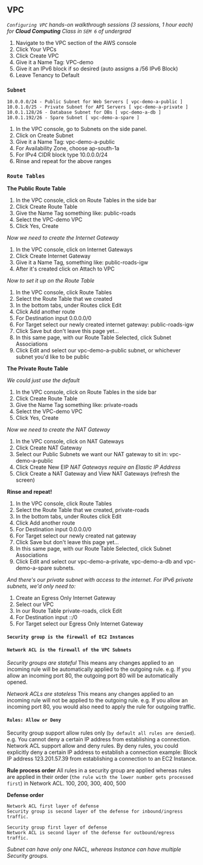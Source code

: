 ## VPC

_`Configuring VPC` hands-on walkthrough sessions (3 sessions, 1 hour each)_
_for **Cloud Computing** Class in `SEM 6` of undergrad_

1. Navigate to the VPC section of the AWS console
2. Click Your VPCs
3. Click Create VPC
4. Give it a Name Tag: VPC-demo
5. Give it an IPv6 block if so desired (auto assigns a /56 IPv6 Block)
6. Leave Tenancy to Default

### `Subnet`

```
10.0.0.0/24 - Public Subnet for Web Servers [ vpc-demo-a-public ]
10.0.1.0/25 - Private Subnet for API Servers [ vpc-demo-a-private ]
10.0.1.128/26 - Database Subnet for DBs [ vpc-demo-a-db ]
10.0.1.192/26 - Spare Subnet [ vpc-demo-a-spare ]
```

1. In the VPC console, go to Subnets on the side panel.
2. Click on Create Subnet
3. Give it a Name Tag: vpc-demo-a-public
4. For Availability Zone, choose ap-south-1a
5. For IPv4 CIDR block type 10.0.0.0/24
6. Rinse and repeat for the above ranges

### `Route Tables`

**The Public Route Table**

1. In the VPC console, click on Route Tables in the side bar
2. Click Create Route Table
3. Give the Name Tag something like: public-roads
4. Select the VPC-demo VPC
5. Click Yes, Create

_Now we need to create the Internet Gateway_

1. In the VPC console, click on Internet Gateways
2. Click Create Internet Gateway
3. Give it a Name Tag, something like: public-roads-igw
4. After it's created click on Attach to VPC

_Now to set it up on the Route Table_

1. In the VPC console, click Route Tables
2. Select the Route Table that we created
3. In the bottom tabs, under Routes click Edit
4. Click Add another route
5. For Destination input 0.0.0.0/0
6. For Target select our newly created internet gateway: public-roads-igw
7. Click Save but don't leave this page yet...
8. In this same page, with our Route Table Selected, click Subnet Associations
9. Click Edit and select our vpc-demo-a-public subnet, or whichever subnet you'd like to be public

**The Private Route Table**

_We could just use the default_

1. In the VPC console, click on Route Tables in the side bar
2. Click Create Route Table
3. Give the Name Tag something like: private-roads
4. Select the VPC-demo VPC
5. Click Yes, Create

_Now we need to create the NAT Gateway_

1. In the VPC console, click on NAT Gateways
2. Click Create NAT Gateway
3. Select our Public Subnets we want our NAT gateway to sit in: vpc-demo-a-public
4. Click Create New EIP
   _NAT Gateways require an Elastic IP Address_
5. Click Create a NAT Gateway and View NAT Gateways (refresh the screen)

**Rinse and repeat!**

1. In the VPC console, click Route Tables
2. Select the Route Table that we created, private-roads
3. In the bottom tabs, under Routes click Edit
4. Click Add another route
5. For Destination input 0.0.0.0/0
6. For Target select our newly created nat gateway
7. Click Save but don't leave this page yet...
8. In this same page, with our Route Table Selected, click Subnet Associations
9. Click Edit and select our vpc-demo-a-private, vpc-demo-a-db and vpc-demo-a-spare subnets.

_And there's our private subnet with access to the internet. For IPv6 private subnets, we'd only need to:_

1. Create an Egress Only Internet Gateway
2. Select our VPC
3. In our Route Table private-roads, click Edit
4. For Destination input ::/0
5. For Target select our Egress Only Internet Gateway

#### `Security group is the firewall of EC2 Instances`

#### `Network ACL is the firewall of the VPC Subnets`

_Security groups are stateful_
This means any changes applied to an incoming rule will be automatically applied to the outgoing rule.
e.g. If you allow an incoming port 80, the outgoing port 80 will be automatically opened.

_Network ACLs are stateless_
This means any changes applied to an incoming rule will not be applied to the outgoing rule.
e.g. If you allow an incoming port 80, you would also need to apply the rule for outgoing traffic.

#### `Rules: Allow or Deny`

Security group support allow rules only (`by default all rules are denied`).
e.g. You cannot deny a certain IP address from establishing a connection.
Network ACL support allow and deny rules.
By deny rules, you could explicitly deny a certain IP address to establish a connection example:
Block IP address 123.201.57.39 from establishing a connection to an EC2 Instance.

**Rule process order**
All rules in a security group are applied whereas rules are applied in their order
(`the rule with the lower number gets processed first`) in Network ACL.
100, 200, 300, 400, 500

**Defense order**

```
Network ACL first layer of defense
Security group is second layer of the defense for inbound/ingress traffic.
```

```
Security group first layer of defense
Network ACL is second layer of the defense for outbound/egress traffic.
```

_Subnet can have only one NACL, whereas Instance can have multiple Security groups._
